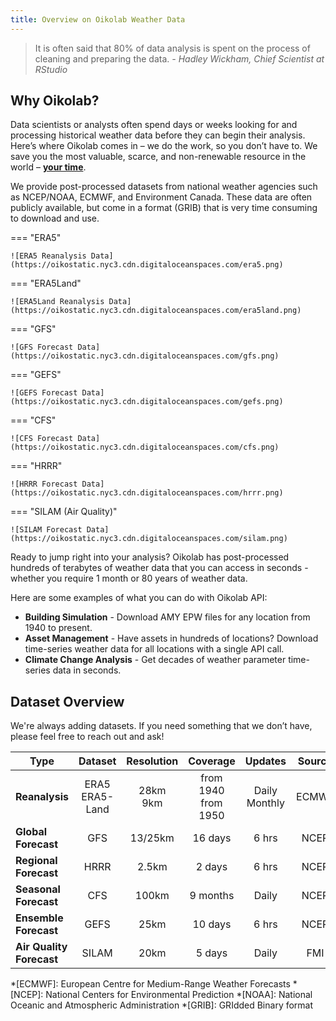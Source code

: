 ```yaml
---
title: Overview on Oikolab Weather Data 
---
```


> It is often said that 80% of data analysis is spent on the process of cleaning and preparing the data. *- Hadley Wickham, Chief Scientist at RStudio*

## Why Oikolab?

Data scientists or analysts often spend days or weeks looking for and processing historical weather data before they can begin their analysis. Here’s where Oikolab comes in – we do the work, so you don’t have to. We save you the most valuable, scarce, and non-renewable resource in the world – **<u>your time</u>**.

We provide post-processed datasets from national weather agencies such as NCEP/NOAA, ECMWF, and Environment Canada. These data are often publicly available, but come in a format (GRIB) that is very time consuming to download and use.


=== "ERA5"

    ![ERA5 Reanalysis Data](https://oikostatic.nyc3.cdn.digitaloceanspaces.com/era5.png)

=== "ERA5Land"

    ![ERA5Land Reanalysis Data](https://oikostatic.nyc3.cdn.digitaloceanspaces.com/era5land.png)

=== "GFS"

    ![GFS Forecast Data](https://oikostatic.nyc3.cdn.digitaloceanspaces.com/gfs.png)

=== "GEFS"

    ![GEFS Forecast Data](https://oikostatic.nyc3.cdn.digitaloceanspaces.com/gefs.png)

=== "CFS"

    ![CFS Forecast Data](https://oikostatic.nyc3.cdn.digitaloceanspaces.com/cfs.png)

=== "HRRR"

    ![HRRR Forecast Data](https://oikostatic.nyc3.cdn.digitaloceanspaces.com/hrrr.png)

=== "SILAM (Air Quality)"

    ![SILAM Forecast Data](https://oikostatic.nyc3.cdn.digitaloceanspaces.com/silam.png)


Ready to jump right into your analysis? Oikolab has post-processed hundreds of terabytes of weather data that you can access in seconds - whether you require 1 month or 80 years of weather data.

Here are some examples of what you can do with Oikolab API:

* **Building Simulation** - Download AMY EPW files for any location from 1940 to present. 
* **Asset Management** - Have assets in hundreds of locations? Download time-series weather data for all locations with a single API call.
* **Climate Change Analysis** - Get decades of weather parameter time-series data in seconds.


## Dataset Overview

We're always adding datasets. If you need something that we don’t have, please feel free to reach out and ask!

| Type                        |       Dataset        |   Resolution   |         Coverage          |      Updates      | Source 
|-----------------------------|:--------------------:|:--------------:|:-------------------------:|:-----------------:| :----: 
| **Reanalysis**              | ERA5 <br/> ERA5-Land | 28km <br/> 9km | from 1940 <br/> from 1950 | Daily<br/>Monthly | ECMWF
| **Global<br/>  Forecast**   |         GFS          |    13/25km     |          16 days          |       6 hrs       | NCEP
| **Regional<br/>  Forecast** |         HRRR         |     2.5km      |          2 days           |       6 hrs       | NCEP
| **Seasonal<br/>  Forecast** |         CFS          |     100km      |         9 months          |       Daily       | NCEP
| **Ensemble Forecast**       |         GEFS         |      25km      |          10 days          |       6 hrs       | NCEP 
| **Air Quality Forecast**    |        SILAM         |      20km      |          5 days           |       Daily       | FMI

*[ECMWF]: European Centre for Medium-Range Weather Forecasts
*[NCEP]: National Centers for Environmental Prediction
*[NOAA]: National Oceanic and Atmospheric Administration
*[GRIB]: GRIdded Binary format
